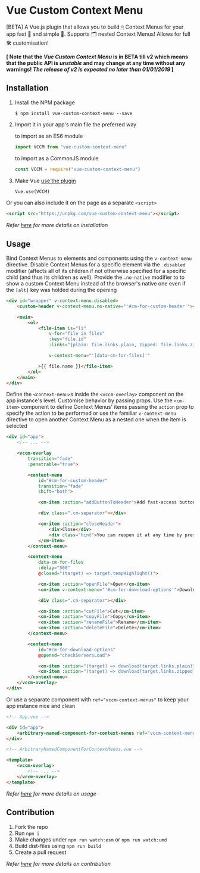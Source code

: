 # Vue Custom Context Menu

[BETA] A Vue.js plugin that allows you to build 🖱 Context Menus for your app fast 🚀 and simple 🧩. Supports 🗂 nested Context Menus! Allows for full 🛠 customisation!

**[ Note that the _*Vue Custom Context Menu*_ is in BETA till v2 which means that the public API is _unstable_ and may change at any time without any warnings! _The release of v2 is expected no later than 01/01/2019_ ]**

## Installation

1. Install the NPM package
    ```shell
    $ npm install vue-custom-context-menu --save
    ```

1. Import it in your app's main file the preferred way

    to import as an ES6 module
    ```javascript
    import VCCM from "vue-custom-context-menu"
    ```

    to import as a CommonJS module
    ```javascript
    const VCCM = require("vue-custom-context-menu")
    ```

1. Make Vue [use the plugin](https://vuejs.org/v2/guide/plugins.html#Using-a-Plugin)
    ```javascript
    Vue.use(VCCM)
    ```

Or you can also include it on the page as a separate `<script>`
```html
<script src="https://unpkg.com/vue-custom-context-menu"></script>
```

*Refer [here](#) for more details on installation*

## Usage

Bind Context Menus to elements and components using the `v-context-menu` directive. Disable Context Menus for a specific element via the `.disabled` modifier (affects all of its children if not otherwise specified for a specific child (and thus its children as well). Provide the `.no-native` modifier to to show a custom Context Menu instead of the browser's native one even if the `[alt]` key was holded during the opening

```html
<div id="wrapper" v-context-menu.disabled>
    <custom-header v-context-menu.no-native="'#cm-for-custom-header'"></custom-header>

    <main>
        <ol>
            <file-item is="li"
                v-for="file in files"
                :key="file.id"
                :links="{plain: file.links.plain, zipped: file.links.zipped}"

                v-context-menu="'[data-cm-for-files]'"

            >{{ file.name }}</file-item>
        </ol>
    </main>
</div>
```

Define the `<context-menu>`s inside the `<vccm-overlay>` component on the app instance's level. Customise behavior by passing props. Use the `<cm-item>` component to define Context Menus' items passing the `action` prop to specify the action to be performed or use the familiar `v-context-menu` directive to open another Context Menu as a nested one when the item is selected

```html
<div id="app">
    <!-- ... -->

    <vccm-overlay
        transition="fade"
        :penetrable="true">

        <context-menu
            id="#cm-for-custom-header"
            transition="fade"
            shift="both">

            <cm-item :action="addButtonToHeader">Add fast-access button</cm-item>

            <div class=".cm-separator"></div>

            <cm-item :action="closeHeader">
                <div>Close</div>
                <div class="hint">You can reopen it at any time by pressing [Ctrl]+[H]</div>
            </cm-item>
        </context-menu>

        <context-menu
            data-cm-for-files
            :delay="500"
            @closed="(target) => target.tempHighlight()">

            <cm-item :action="openFile">Open</cm-item>
            <cm-item v-context-menu="'#cm-for-download-options'">Download</cm-item>

            <div class=".cm-separator"></div>

            <cm-item :action="cutFile">Cut</cm-item>
            <cm-item :action="copyFile">Copy</cm-item>
            <cm-item :action="renameFile">Rename</cm-item>
            <cm-item :action="deleteFile">Delete</cm-item>
        </context-menu>

        <context-menu
            id="#cm-for-download-options"
            @opened="checkServersLoad">

            <cm-item :action="(target) => download(target.links.plain)">As it is</cm-item>
            <cm-item :action="(target) => download(target.links.zipped)">Zip-compressed</cm-item>
        </context-menu>
    </vccm-overlay>
</div>
```

Or use a separate component with `ref="vccm-context-menus"` to keep your app instance nice and clean

```html
<!-- App.vue -->

<div id="app">
    <arbitrary-named-component-for-context-menus ref="vccm-context-menus"></arbitrary-named-component-for-context-menus>
</div>
```

```html
<!-- ArbitraryNamedComponentForContextMenus.vue -->

<template>
    <vccm-overlay>
        <!-- ... -->
    </vccm-overlay>
</template>
```

*Refer [here](#) for more details on usage*

## Contribution

1. Fork the repo
1. Run `npm i`
1. Make changes under `npm run watch:esm` or `npm run watch:umd`
1. Build dist-files using `npm run build`
1. Create a pull request

*Refer [here](#) for more details on contribution*
